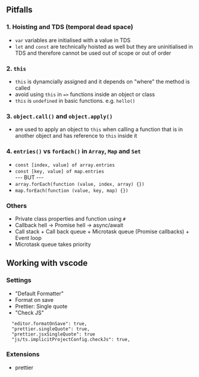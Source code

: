## Pitfalls
### 1. Hoisting and TDS (temporal dead space)
 - `var` variables are initialised with a value in TDS
 - `let` and `const` are technically hoisted as well but they are uninitialised in TDS and therefore cannot be used out of scope or out of order
### 2. `this`
 - `this` is dynamcially assigned and it depends on "where" the method is called
 - avoid using `this` in `=>` functions inside an object or class
 - `this` is `undefined` in basic functions. e.g. `hello()`
### 3. `object.call()` and `object.apply()`
 - are used to apply an object to `this` when calling a function that is in another object and has reference to `this` inside it 
### 4. `entries()` vs `forEach()` in `Array`, `Map` and `Set`
 - `const [index, value] of array.entries`
 - `const [key, value] of map.entries` \
--- BUT ---
 - `array.forEach(function (value, index, array) {})`
 - `map.forEach(function (value, key, map) {})`
### Others
 - Private class properties and function using `#`
 - Callback hell -> Promise hell -> async/await
 - Call stack + Call back queue + Microtask queue (Promise callbacks) + Event loop
  -   Microtask queue takes priority


## Working with vscode

### Settings
 - "Default Formatter"
 - Format on save
 - Prettier: Single quote
 - "Check JS"

``` 
  "editor.formatOnSave": true,
  "prettier.singleQuote": true,
  "prettier.jsxSingleQuote": true
  "js/ts.implicitProjectConfig.checkJs": true,
```

### Extensions
 - prettier
